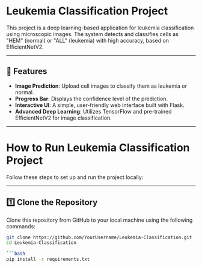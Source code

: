 # Leukemia Classification Project

This project is a deep learning-based application for leukemia classification using microscopic images. The system detects and classifies cells as "HEM" (normal) or "ALL" (leukemia) with high accuracy, based on EfficientNetV2.

---

## 🌟 Features
- **Image Prediction**: Upload cell images to classify them as leukemia or normal.
- **Progress Bar**: Displays the confidence level of the prediction.
- **Interactive UI**: A simple, user-friendly web interface built with Flask.
- **Advanced Deep Learning**: Utilizes TensorFlow and pre-trained EfficientNetV2 for image classification.

---

# How to Run Leukemia Classification Project

Follow these steps to set up and run the project locally:

---

## 1️⃣ Clone the Repository
Clone this repository from GitHub to your local machine using the following commands:
```bash
git clone https://github.com/YourUsername/Leukemia-Classification.git
cd Leukemia-Classification

```bash
pip install -r requirements.txt
